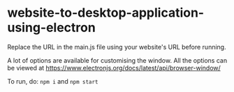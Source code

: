 # website-to-desktop-application-using-electron

Replace the URL in the main.js file using your website's URL before running.

A lot of options are available for customising the window. All the options can be viewed at https://www.electronjs.org/docs/latest/api/browser-window/

To run, do: `npm i` and `npm start`
